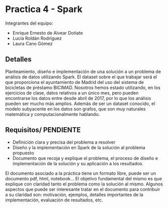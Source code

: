 # Practica 4 - Spark

Integrantes del equipo:

  - Enrique Ernesto de Alvear Doñate
  - Lucía Roldán Rodríguez
  - Laura Cano Gómez

## Detalles
Planteamiento, diseño e implementación de una solución a un problema de análisis de datos utilizando Spark. El dataset sobre el que trabajar será el que proporciona el ayuntamiento de Madrid del uso del sistema de bicicletas de préstamo BICIMAD. Nosotros hemos estado utilizando, en los ejercicios de clase, datos relativos a un único mes, pero pueden encontrarse los datos entre desde abril de 2017, por lo que los análisis pueden ser mucho más amplios. Además de ser un dataset conocido, el modelo subyacente en los datos  son grafos, que son muy naturales matemática y computacionalmente hablando.

## Requisitos/ PENDIENTE

- Definición clara y precisa del problema a resolver
- Diseño y la implementación en Spark de la solución al problema propuesto
- Documento que recoja y explique el problema, el proceso de diseño e implementación de la solución y su aplicación a los resultados.

El documento asociado a la práctica tiene un formato libre, puede ser un documento pdf, html, notebook... El objetivo fundamental del mismo es que explique con claridad tanto el problema como la solución al mismo. Algunos aspectos que puede ser interesante tratar en el documento para contribuir a su claridad son: motivación, ejemplos,  detalles importantes de la implementación, evaluación de resultados, etc.



